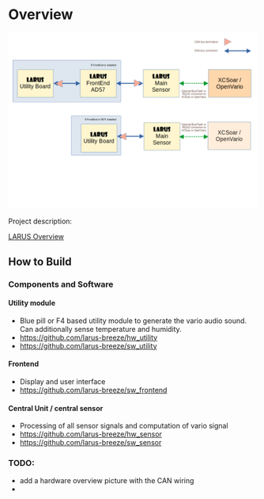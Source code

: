 # Overview

![Systemoverview](documentation/Manuals/Configurations.png)

Project description:

<a href="https://github.com/larus-breeze/documentation_and_utilities/blob/master/documentation/Manuals/LARUS_Overview.pdf" title="LARUS Overview ">LARUS Overview</a>


## How to Build 

### Components and Software
#### Utility module    
- Blue pill or F4 based utility module to generate the vario audio sound. Can additionally sense temperature and humidity. 
- https://github.com/larus-breeze/hw_utility
- https://github.com/larus-breeze/sw_utility

#### Frontend 
- Display and user interface
- https://github.com/larus-breeze/sw_frontend

#### Central Unit  / central sensor
- Processing of all sensor signals and computation of vario signal
- https://github.com/larus-breeze/hw_sensor
- https://github.com/larus-breeze/sw_sensor


### TODO:
- add a hardware overview picture with the CAN wiring
- 
